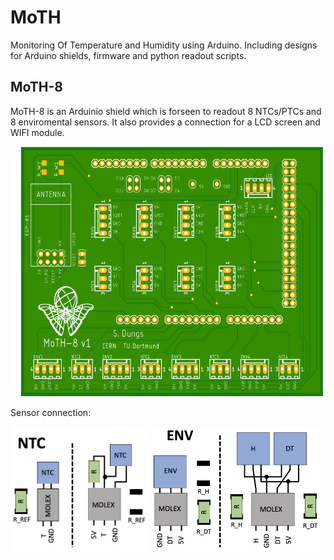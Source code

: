 # MoTH
Monitoring Of Temperature and Humidity using Arduino. Including designs for Arduino shields, firmware and python readout scripts. 

## MoTH-8
MoTH-8 is an Arduinio shield which is forseen to readout 8 NTCs/PTCs and 8 enviromental sensors. It also provides a connection for a LCD screen and WIFI module. 

<img src="https://github.com/sdungs/moth/blob/master/moth-8_v1/design/moth8_v1_t.png" height="400" />

Sensor connection: 

<img src="https://github.com/sdungs/moth/blob/master/moth-8_v1/NTC_connection.png" height="200" />  <img src="https://github.com/sdungs/moth/blob/master/moth-8_v1/ENV_connection.png" height="200" />
